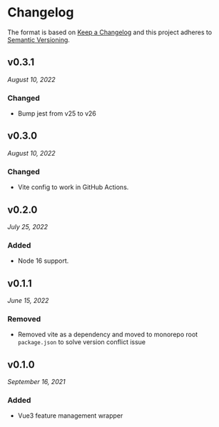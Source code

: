 # Changelog

The format is based on [Keep a Changelog](http://keepachangelog.com/en/1.0.0/)
and this project adheres to [Semantic Versioning](http://semver.org/spec/v2.0.0.html).


v0.3.1
------------------------------
*August 10, 2022*

### Changed
- Bump jest from v25 to v26


v0.3.0
------------------------------
*August 10, 2022*

### Changed
- Vite config to work in GitHub Actions.


v0.2.0
------------------------------
*July 25, 2022*

### Added
- Node 16 support.


v0.1.1
------------------------------
*June 15, 2022*

### Removed
- Removed vite as a dependency and moved to monorepo root `package.json` to solve version conflict issue


v0.1.0
------------------------------
*September 16, 2021*

### Added
- Vue3 feature management wrapper
